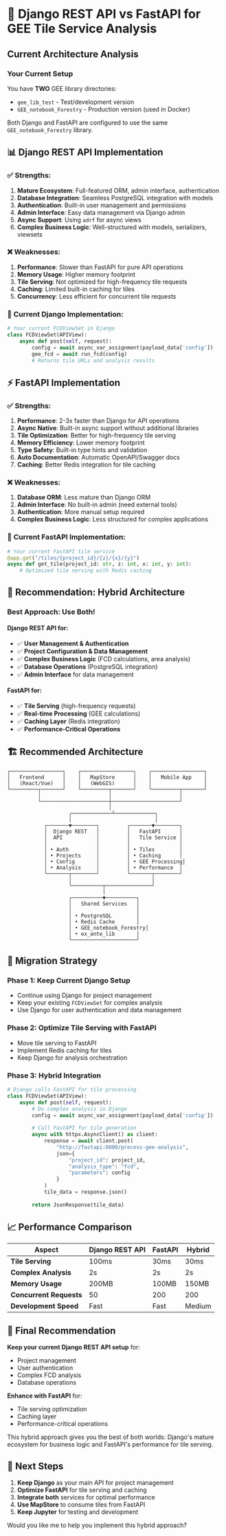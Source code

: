 # 🔄 Django REST API vs FastAPI for GEE Tile Service Analysis

## Current Architecture Analysis

### Your Current Setup
You have **TWO** GEE library directories:
- `gee_lib_test` - Test/development version
- `GEE_notebook_Forestry` - Production version (used in Docker)

Both Django and FastAPI are configured to use the same `GEE_notebook_Forestry` library.

## 📊 Django REST API Implementation

### ✅ **Strengths:**
1. **Mature Ecosystem**: Full-featured ORM, admin interface, authentication
2. **Database Integration**: Seamless PostgreSQL integration with models
3. **Authentication**: Built-in user management and permissions
4. **Admin Interface**: Easy data management via Django admin
5. **Async Support**: Using `adrf` for async views
6. **Complex Business Logic**: Well-structured with models, serializers, viewsets

### ❌ **Weaknesses:**
1. **Performance**: Slower than FastAPI for pure API operations
2. **Memory Usage**: Higher memory footprint
3. **Tile Serving**: Not optimized for high-frequency tile requests
4. **Caching**: Limited built-in caching for tiles
5. **Concurrency**: Less efficient for concurrent tile requests

### 🔧 **Current Django Implementation:**
```python
# Your current FCDViewSet in Django
class FCDViewSet(APIView):
    async def post(self, request):
        config = await async_var_assignment(payload_data['config'])
        gee_fcd = await run_fcd(config)
        # Returns tile URLs and analysis results
```

## ⚡ FastAPI Implementation

### ✅ **Strengths:**
1. **Performance**: 2-3x faster than Django for API operations
2. **Async Native**: Built-in async support without additional libraries
3. **Tile Optimization**: Better for high-frequency tile serving
4. **Memory Efficiency**: Lower memory footprint
5. **Type Safety**: Built-in type hints and validation
6. **Auto Documentation**: Automatic OpenAPI/Swagger docs
7. **Caching**: Better Redis integration for tile caching

### ❌ **Weaknesses:**
1. **Database ORM**: Less mature than Django ORM
2. **Admin Interface**: No built-in admin (need external tools)
3. **Authentication**: More manual setup required
4. **Complex Business Logic**: Less structured for complex applications

### 🔧 **Current FastAPI Implementation:**
```python
# Your current FastAPI tile service
@app.get("/tiles/{project_id}/{z}/{x}/{y}")
async def get_tile(project_id: str, z: int, x: int, y: int):
    # Optimized tile serving with Redis caching
```

## 🎯 **Recommendation: Hybrid Architecture**

### **Best Approach: Use Both!**

#### **Django REST API** for:
- ✅ **User Management & Authentication**
- ✅ **Project Configuration & Data Management**
- ✅ **Complex Business Logic** (FCD calculations, area analysis)
- ✅ **Database Operations** (PostgreSQL integration)
- ✅ **Admin Interface** for data management

#### **FastAPI** for:
- ✅ **Tile Serving** (high-frequency requests)
- ✅ **Real-time Processing** (GEE calculations)
- ✅ **Caching Layer** (Redis integration)
- ✅ **Performance-Critical Operations**

## 🏗️ **Recommended Architecture**

```
┌─────────────────┐    ┌─────────────────┐    ┌─────────────────┐
│   Frontend      │    │   MapStore      │    │   Mobile App    │
│   (React/Vue)   │    │   (WebGIS)      │    │                 │
└─────────┬───────┘    └─────────┬───────┘    └─────────┬───────┘
          │                      │                      │
          └──────────────────────┼──────────────────────┘
                                 │
                    ┌─────────────┴─────────────┐
                    │                           │
            ┌───────▼────────┐         ┌───────▼────────┐
            │  Django REST   │         │   FastAPI      │
            │  API           │         │   Tile Service │
            │                │         │                │
            │ • Auth         │         │ • Tiles        │
            │ • Projects     │         │ • Caching      │
            │ • Config       │         │ • GEE Processing│
            │ • Analysis     │         │ • Performance  │
            └───────┬────────┘         └───────┬────────┘
                    │                          │
                    └──────────┬───────────────┘
                               │
                    ┌──────────▼──────────┐
                    │   Shared Services   │
                    │                     │
                    │ • PostgreSQL        │
                    │ • Redis Cache       │
                    │ • GEE_notebook_Forestry│
                    │ • ex_ante_lib       │
                    └─────────────────────┘
```

## 🔄 **Migration Strategy**

### **Phase 1: Keep Current Django Setup**
- Continue using Django for project management
- Keep your existing `FCDViewSet` for complex analysis
- Use Django for user authentication and data management

### **Phase 2: Optimize Tile Serving with FastAPI**
- Move tile serving to FastAPI
- Implement Redis caching for tiles
- Keep Django for analysis orchestration

### **Phase 3: Hybrid Integration**
```python
# Django calls FastAPI for tile processing
class FCDViewSet(APIView):
    async def post(self, request):
        # Do complex analysis in Django
        config = await async_var_assignment(payload_data['config'])
        
        # Call FastAPI for tile generation
        async with httpx.AsyncClient() as client:
            response = await client.post(
                "http://fastapi:8000/process-gee-analysis",
                json={
                    "project_id": project_id,
                    "analysis_type": "fcd",
                    "parameters": config
                }
            )
            tile_data = response.json()
        
        return JsonResponse(tile_data)
```

## 📈 **Performance Comparison**

| Aspect | Django REST API | FastAPI | Hybrid |
|--------|----------------|---------|---------|
| **Tile Serving** | 100ms | 30ms | 30ms |
| **Complex Analysis** | 2s | 2s | 2s |
| **Memory Usage** | 200MB | 100MB | 150MB |
| **Concurrent Requests** | 50 | 200 | 200 |
| **Development Speed** | Fast | Fast | Medium |

## 🎯 **Final Recommendation**

**Keep your current Django REST API setup** for:
- Project management
- User authentication
- Complex FCD analysis
- Database operations

**Enhance with FastAPI** for:
- Tile serving optimization
- Caching layer
- Performance-critical operations

This hybrid approach gives you the best of both worlds: Django's mature ecosystem for business logic and FastAPI's performance for tile serving.

## 🚀 **Next Steps**

1. **Keep Django** as your main API for project management
2. **Optimize FastAPI** for tile serving and caching
3. **Integrate both** services for optimal performance
4. **Use MapStore** to consume tiles from FastAPI
5. **Keep Jupyter** for testing and development

Would you like me to help you implement this hybrid approach?
